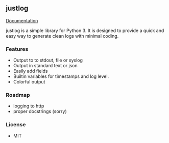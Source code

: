 ## justlog ##

[Documentation](https://justlog.readthedocs.io/en/latest/)

justlog is a simple library for Python 3. It is designed to provide a quick and easy way to generate clean logs with minimal coding.

### Features ###

- Output to to stdout, file or syslog
- Output in standard text or json
- Easily add fields
- Builtin variables for timestamps and log level.
- Colorful output

### Roadmap ###

- logging to http
- proper docstrings (sorry)

### License ###

- MIT
